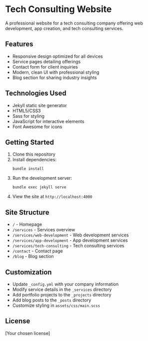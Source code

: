 # Tech Consulting Website

A professional website for a tech consulting company offering web development, app creation, and tech consulting services.

## Features

- Responsive design optimized for all devices
- Service pages detailing offerings
- Contact form for client inquiries
- Modern, clean UI with professional styling
- Blog section for sharing industry insights

## Technologies Used

- Jekyll static site generator
- HTML5/CSS3
- Sass for styling
- JavaScript for interactive elements
- Font Awesome for icons

## Getting Started

1. Clone this repository
2. Install dependencies:
   ```
   bundle install
   ```
3. Run the development server:
   ```
   bundle exec jekyll serve
   ```
4. View the site at `http://localhost:4000`

## Site Structure

- `/` - Homepage
- `/services` - Services overview
- `/services/web-development` - Web development services
- `/services/app-development` - App development services
- `/services/tech-consulting` - Tech consulting services
- `/contact` - Contact page
- `/blog` - Blog section

## Customization

- Update `_config.yml` with your company information
- Modify service details in the `_services` directory
- Add portfolio projects to the `_projects` directory
- Add blog posts to the `_posts` directory
- Customize styling in `assets/css/main.scss`

## License

[Your chosen license]
